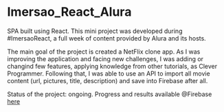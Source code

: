 # Imersao_React_Alura
SPA built using React. This mini project was developed during #ImersaoReact, a full week of content provided by Alura and its hosts. 

The main goal of the project is created a NetFlix clone app. As I was improving the application and facing new challenges, I was adding or changind few features, applying knowledge from other tutorials, as Clever Programmer. Following that, I was able to use an API to import all movie content (url, pictures, title, description) and save into Firebase after all.
 
Status of the project: ongoing. Progress and results available @Firebase [here](https://lorem-ipsum-movies.web.app/)

